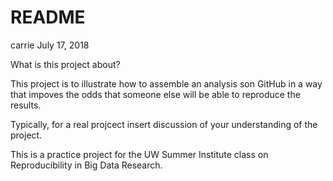 README
================
carrie
July 17, 2018

What is this project about?

This project is to illustrate how to assemble an analysis son GitHub in a way that impoves the odds that someone else will be able to reproduce the results.

Typically, for a real projcect insert discussion of your understanding of the project.

This is a practice project for the UW Summer Institute class on Reproducibility in Big Data Research.
